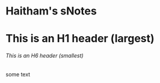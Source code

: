 # Haitham's sNotes
# This is an H1 header (largest)
###### This is an H6 header (smallest)

some text 